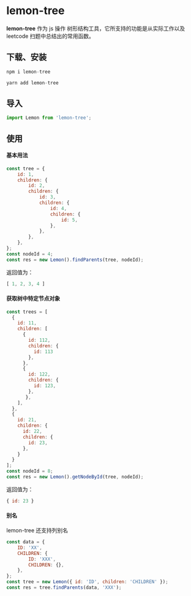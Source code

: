 # lemon-tree

**lemon-tree** 作为 js 操作 树形结构工具，它所支持的功能是从实际工作以及
leetcode 扫题中总结出的常用函数。

## 下载、安装

```javascript
npm i lemon-tree
```

```javascript
yarn add lemon-tree
```

## 导入

```javascript
import Lemon from 'lemon-tree';
```

## 使用

#### 基本用法 

```javascript 1.8
const tree = {
    id: 1,
    children: {
        id: 2,
        children: {
            id: 3,
            children: {
                id: 4,
                children: {
                    id: 5,
                },
            },
        },
    },
};
const nodeId = 4;
const res = new Lemon().findParents(tree, nodeId);
```

返回值为：

```javascript 1.8
[ 1, 2, 3, 4 ]
```

#### 获取树中特定节点对象

```javascript 1.8
const trees = [
  {
    id: 11,
    children: [
      { 
      	id: 112,
      	children: {
      	  id: 113
      	},
	  },
	  {
	  	id: 122,
	  	children: {
	  	  id: 123,
		},
	   },
	],
  },
  {
	id: 21,
	children: {
	  id: 22,
	  children: {
	  	id: 23,
	  },
	}
  }
];
const nodeId = 8;
const res = new Lemon().getNodeById(tree, nodeId);
```

返回值为：
```javascript 1.8
{ id: 23 }
```
#### 别名

lemon-tree 还支持列别名

```javascript 1.8
const data = {
    ID: 'XX',
    CHILDREN: {
        ID: 'XXX',
        CHILDREN: {},
    },
};
const tree = new Lemon({ id: 'ID', children: 'CHILDREN' });
const res = tree.findParents(data, 'XXX');
```